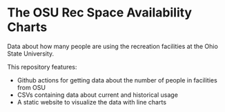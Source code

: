 # The OSU Rec Space Availability Charts

Data about how many people are using the recreation facilities at the Ohio State University.

This repository features:
* Github actions for getting data about the number of people in facilities from OSU
* CSVs containing data about current and historical usage
* A static website to visualize the data with line charts


